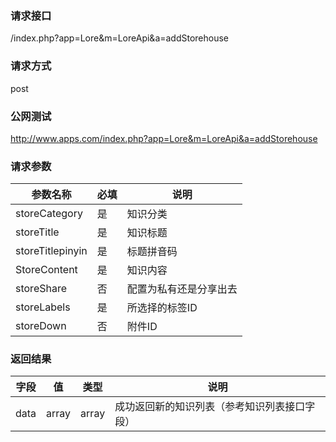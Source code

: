 ### **请求接口**
/index.php?app=Lore&m=LoreApi&a=addStorehouse

### **请求方式**
post

### **公网测试**
http://www.apps.com/index.php?app=Lore&m=LoreApi&a=addStorehouse

### **请求参数**

| 参数名称  |必填|     说明      |
|------|-----|------|
| storeCategory     | 是 |   知识分类   |
| storeTitle | 是 |   知识标题 |
| storeTitlepinyin | 是 |   标题拼音码 |
| StoreContent | 是 |   知识内容 |
| storeShare | 否 |   配置为私有还是分享出去 |
| storeLabels| 是 |   所选择的标签ID |
| storeDown | 否 |   附件ID |


### **返回结果**
|字段       |值             |类型    |说明           |
| --------- |--------      |--------|--------       |
|data     |array |array |成功返回新的知识列表（参考知识列表接口字段）         |


